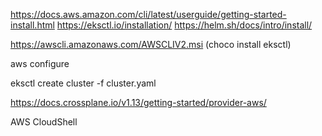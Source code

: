 https://docs.aws.amazon.com/cli/latest/userguide/getting-started-install.html
https://eksctl.io/installation/
https://helm.sh/docs/intro/install/

https://awscli.amazonaws.com/AWSCLIV2.msi
(choco install eksctl)

aws configure

eksctl create cluster -f cluster.yaml

https://docs.crossplane.io/v1.13/getting-started/provider-aws/


AWS CloudShell


